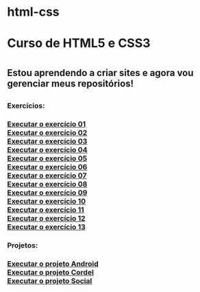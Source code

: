 # html-css
 <h1>Curso de HTML5 e CSS3<h1>

<h2>Estou aprendendo a criar sites e agora vou gerenciar meus repositórios!<h2>

<h3>Exercícios:<h3>

<a href="https://hiuryespidola.github.io/html-css/modulo-1/desafios/d001">Executar o exercício 01</a><br>
<a href="https://hiuryespidola.github.io/html-css/modulo-1/desafios/d002">Executar o exercício 02</a><br>
<a href="https://hiuryespidola.github.io/html-css/modulo-1/desafios/d003">Executar o exercício 03</a><br>
<a href="https://hiuryespidola.github.io/html-css/modulo-1/desafios/d004">Executar o exercício 04</a><br>
<a href="https://hiuryespidola.github.io/html-css/modulo-1/desafios/d005">Executar o exercício 05</a><br>
<a href="https://hiuryespidola.github.io/html-css/modulo-1/desafios/d006">Executar o exercício 06</a><br>
<a href="https://hiuryespidola.github.io/html-css/modulo-1/desafios/d007">Executar o exercício 07</a><br>
<a href="https://hiuryespidola.github.io/html-css/modulo-1/desafios/d008">Executar o exercício 08</a><br>
<a href="https://hiuryespidola.github.io/html-css/modulo-1/desafios/d009">Executar o exercício 09</a><br>
<a href="https://hiuryespidola.github.io/html-css/modulo-3/desafios/d011">Executar o exercício 10</a><br>
<a href="https://hiuryespidola.github.io/html-css/modulo-3/desafios/d013">Executar o exercício 11</a><br>
<a href="https://hiuryespidola.github.io/html-css/modulo-4/exercicios/ex026/mq002/index">Executar o exercício 12</a><br>
<a href="https://hiuryespidola.github.io/html-css/modulo-4/exercicios/ex026/mq005/index">Executar o exercício 13</a><br>

<h3>Projetos:<h3>

<a href="https://hiuryespidola.github.io/html-css/modulo-2/desafios/d010/android">Executar o projeto Android
</a><br>
<a href="https://hiuryespidola.github.io/html-css/modulo-3/desafios/d012">Executar o projeto Cordel
</a><br>
<a href="https://hiuryespidola.github.io/html-css/modulo-4/desafios/d014/index">Executar o projeto Social
</a><br>